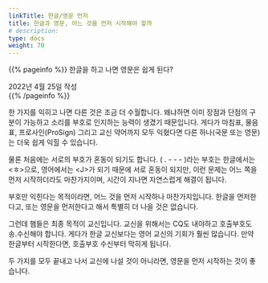 ```yaml
---
linkTitle: 한글/영문 먼저
title: 한글과 영문, 어느 것을 먼저 시작해야 할까
# description: 
type: docs
weight: 70
---
```

{{% pageinfo %}}
한글을 하고 나면 영문은 쉽게 된다?

2022년 4월 25일 작성<br>
{{% /pageinfo %}}


한 가지를 익히고 나면 다른 것은 조금 더 수월합니다. 왜냐하면 이미 장점과 단점의 구분이 가능하고 소리를 부호로 인지하는 능력이 생겼기 때문입니다. 게다가 마침표, 물음표, 프로사인(ProSign) 그리고 교신 약어까지 모두 익혔다면 다른 하나(국문 또는 영문)는 더욱 쉽게 익힐 수 있습니다.

물론 처음에는 서로의 부호가 혼동이 되기도 합니다. ( . - - - )라는 부호는 한글에서는 <ㅎ>으로, 영어에서는 &lt;J&gt;가 되기 때문에 서로 혼동이 되지만, 이런 문제는 어느 쪽을 먼저 시작하더라도 마찬가지이며, 시간이 지나면 자연스럽게 해결이 됩니다.

부호만 익힌다는 목적이라면, 어느 것을 먼저 시작하나 마찬가지입니다. 한글을 먼저한다고, 또는 영문을 먼저한다고 해서 특별히 더 나을 것은 없습니다.

그런데 햄들은 최종 목적이 교신입니다. 교신을 위해서는 CQ도 내야하고 호출부호도 송.수신해야 합니다. 게다가 한글 교신보다는 영어 교신의 기회가 훨씬 많습니다. 만약 한글부터 시작한다면, 호출부호 수신부터 막히게 됩니다.

두 가지를 모두 끝내고 나서 교신에 나설 것이 아니라면, 영문을 먼저 시작하는 것이 좋습니다.


